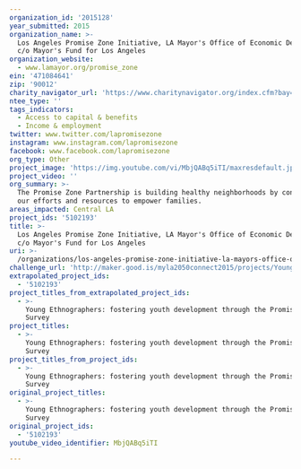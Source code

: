 ```yaml
---
organization_id: '2015128'
year_submitted: 2015
organization_name: >-
  Los Angeles Promise Zone Initiative, LA Mayor's Office of Economic Development
  c/o Mayor's Fund for Los Angeles
organization_website:
  - www.lamayor.org/promise_zone
ein: '471084641'
zip: '90012'
charity_navigator_url: 'https://www.charitynavigator.org/index.cfm?bay=search.profile&ein=471084641'
ntee_type: ''
tags_indicators:
  - Access to capital & benefits
  - Income & employment
twitter: www.twitter.com/lapromisezone
instagram: www.instagram.com/lapromisezone
facebook: www.facebook.com/lapromisezone
org_type: Other
project_image: 'https://img.youtube.com/vi/MbjQABq5iTI/maxresdefault.jpg'
project_video: ''
org_summary: >-
  The Promise Zone Partnership is building healthy neighborhoods by connecting
  our efforts and resources to empower families.
areas_impacted: Central LA
project_ids: '5102193'
title: >-
  Los Angeles Promise Zone Initiative, LA Mayor's Office of Economic Development
  c/o Mayor's Fund for Los Angeles
uri: >-
  /organizations/los-angeles-promise-zone-initiative-la-mayors-office-of-economic-development-c-o-mayors-fund-for-los-angeles/
challenge_url: 'http://maker.good.is/myla2050connect2015/projects/Young_Ethnographers.html'
extrapolated_project_ids:
  - '5102193'
project_titles_from_extrapolated_project_ids:
  - >-
    Young Ethnographers: fostering youth development through the Promise Zone
    Survey
project_titles:
  - >-
    Young Ethnographers: fostering youth development through the Promise Zone
    Survey
project_titles_from_project_ids:
  - >-
    Young Ethnographers: fostering youth development through the Promise Zone
    Survey
original_project_titles:
  - >-
    Young Ethnographers: fostering youth development through the Promise Zone
    Survey
original_project_ids:
  - '5102193'
youtube_video_identifier: MbjQABq5iTI

---
```

